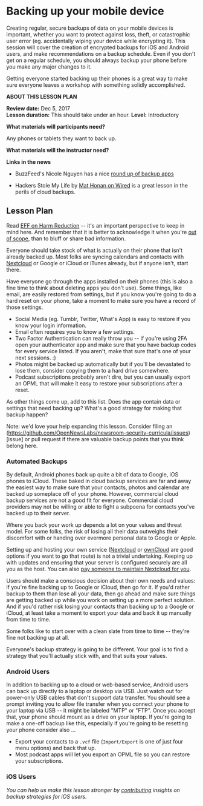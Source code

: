 Backing up your mobile device
=============================

Creating regular, secure backups of data on your mobile devices is important, whether you want to protect against loss, theft, or catastrophic user error (eg. accidentally wiping your device while encrypting it). This session will cover the creation of encrypted backups for iOS and Android users, and make recommendations on a backup schedule. Even if you don't get on a regular schedule, you should always backup your phone before you make any major changes to it.

Getting everyone started backing up their phones is a great way to make sure everyone leaves a workshop with something solidly accomplished.

**ABOUT THIS LESSON PLAN**

**Review date:** Dec 5, 2017  
**Lesson duration:** This should take under an hour.
**Level:** Introductory

**What materials will participants need?**

Any phones or tablets they want to back up.

**What materials will the instructor need?**


**Links in the news**

+ BuzzFeed's Nicole Nguyen has a nice [round up of backup apps](https://www.buzzfeed.com/nicolenguyen/what-to-do-if-your-phones-storage-is-full)

+ Hackers Stole My Life by [Mat Honan on Wired](https://www.wired.com/2012/08/apple-amazon-mat-honan-hacking/) is a great lesson in the perils of cloud backups.

## Lesson Plan

Read [EFF on Harm Reduction](https://sec.eff.org/articles/harm-reduction) -- it's an important perspective to keep in mind here. And remember that it is better to acknowledge it when you're [out of scope](https://sec.eff.org/articles/out-of-scope), than to bluff or share bad information.

Everyone should take stock of what is actually on their phone that isn't already backed up. Most folks are syncing calendars and contacts with [Nextcloud](https://nextcloud.com/) or Google or iCloud or iTunes already, but if anyone isn't, start there.

Have everyone go through the apps installed on their phones (this is also a fine time to think about deleting apps you don't use). Some things, like email, are easily restored from settings, but if you know you're going to do a hard reset on your phone, take a moment to make sure you have a record of those settings.
+ Social Media (eg. Tumblr, Twitter, What's App) is easy to restore if you know your login information.
+ Email often requires you to know a few settings.
+ Two Factor Authentication can really throw you -- if you're using 2FA open your authenticator app and make sure that you have backup codes for every service listed. If you aren't, make that sure that's one of your next sessions. :)
+ Photos might be backed up automatically but if you'll be devastated to lose them, consider copying them to a hard drive somewhere.
+ Podcast subscriptions probably aren't dire, but you can usually export an OPML that will make it easy to restore your subscriptions after a reset.

As other things come up, add to this list. Does the app contain data or settings that need backing up? What's a good strategy for making that backup happen?

Note: we'd love your help expanding this lesson. Consider filing an (https://github.com/OpenNewsLabs/newsroom-security-curricula/issues)[issue] or pull request if there are valuable backup points that you think belong here.

### Automated Backups
By default, Android phones back up quite a bit of data to Google, iOS phones to iCloud. These baked in cloud backup services are far and away the easiest way to make sure that your contacts, photos and calendar are backed up someplace off of your phone. However, commercial cloud backup services are not a good fit for everyone. Commercial cloud providers may not be willing or able to fight a subpoena for contacts you've backed up to their server.

Where you back your work up depends a lot on your values and threat model. For some folks, the risk of losing all their data outweighs their discomfort with or handing over evermore personal data to Google or Apple.

Setting up and hosting your own service ([Nextcloud](https://nextcloud.com/) or [ownCloud](https://owncloud.com/) are good options if you want to go that route) is not a trivial undertaking. Keeping up with updates and ensuring that your server is configured securely are all you as the host. You can also [pay someone to maintain Nextcloud for you](https://nextcloud.com/providers/).

Users should make a conscious decision about their own needs and values: if you're fine backing up to Google or iCloud, then go for it. If you'd rather backup to them than lose all your data, then go ahead and make sure things are getting backed up while you work on setting up a more perfect solution. And if you'd rather risk losing your contacts than backing up to a Google or iCloud, at least take a moment to export your data and back it up manually from time to time.

Some folks like to start over with a clean slate from time to time -- they're fine not backing up at all.

Everyone's backup strategy is going to be different. Your goal is to find a strategy that you'll actually stick with, and that suits your values.

### Android Users
In addition to backing up to a cloud or web-based service, Android users can back up directly to a laptop or desktop via USB.  Just watch out for power-only USB cables that don't support data transfer. You should see a prompt inviting you to allow file transfer when you connect your phone to your laptop via USB -- it might be labeled "MTP" or "FTP". Once you accept that, your phone should mount as a drive on your laptop. If you're going to make a one-off backup like this, especially if you're going to be resetting your phone consider also ...
+ Export your contacts to a `.vcf` file (`Import/Export` is one of just four menu options) and back that up.
+ Most podcast apps will let you export an OPML file so you can restore your subscriptions.

### iOS Users

*You can help us make this lesson stronger by [contributing](docs/contributing.md) insights on backup strategies for iOS users.*
